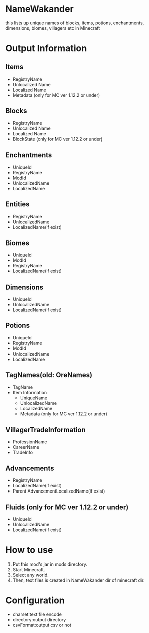 NameWakander
============

this lists up unique names of blocks, items, potions, enchantments, dimensions, biomes, villagers etc in Minecraft

# Output Information
## Items

- RegistryName
- Unlocalized Name
- Localized Name
- Metadata (only for MC ver 1.12.2 or under)

## Blocks

- RegistryName
- Unlocalized Name
- Localized Name
- BlockState (only for MC ver 1.12.2 or under)

## Enchantments

- UniqueId
- RegistryName
- ModId
- UnlocalizedName
- LocalizedName

## Entities

- RegistryName
- UnlocalizedName
- LocalizedName(if exist)

## Biomes

- UniqueId
- ModId
- RegistryName
- LocalizedName(if exist)

## Dimensions

- UniqueId
- UnlocalizedName
- LocalizedName(if exist)

## Potions

- UniqueId
- RegistryName
- ModId
- UnlocalizedName
- LocalizedName

## TagNames(old: OreNames)

- TagName
- Item Information
  - UniqueName
  - UnlocalizedName
  - LocalizedName
  - Metadata (only for MC ver 1.12.2 or under)
  
## VillagerTradeInformation

- ProfessionName
- CareerName
- TradeInfo

## Advancements

- RegistryName
- LocalizedName(if exist)
- Parent AdvancementLocalizedName(if exist)

## Fluids (only for MC ver 1.12.2 or under)

- UniqueId
- UnlocalizedName
- LocalizedName(if exist)

# How to use

1. Put this mod's jar in mods directory.
1. Start Minecraft.
1. Select any world.
1. Then, text files is created in NameWakander dir of minecraft dir.

# Configuration

- charset:text file encode
- directory:output directory
- csvFormat:output csv or not